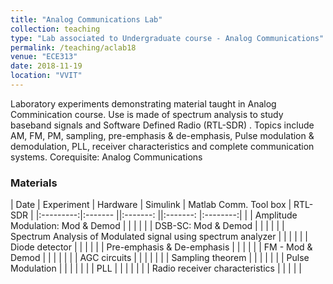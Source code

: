 ```yaml
---
title: "Analog Communications Lab"
collection: teaching
type: "Lab associated to Undergraduate course - Analog Communications"
permalink: /teaching/aclab18
venue: "ECE313"
date: 2018-11-19
location: "VVIT"
---
```


Laboratory experiments demonstrating material taught in Analog Comminication course. Use is made of spectrum analysis to study baseband signals and Software Defined Radio (RTL-SDR) . Topics include AM, FM, PM, sampling, pre-emphasis & de-emphasis, Pulse modulation & demodulation, PLL, receiver characteristics and complete communication systems.
Corequisite: Analog Communications


### Materials 

| Date      | Experiment                           | Hardware  | Simulink | Matlab Comm. Tool box | RTL-SDR |
|:---------:|:-------                            ||:-------: ||:-------: |:--------:|
|           | Amplitude Modulation: Mod & Demod    |           |          |         |
|           | DSB-SC: Mod & Demod    |           |          |         |
|           | Spectrum Analysis of Modulated signal using spectrum analyzer |           |          |        |
|           | Diode detector    |           |          |         |
|           | Pre-emphasis & De-emphasis  |           |          |         |
|           | FM - Mod & Demod  |               |               |               |               |
|           | AGC circuits  |               |               |               |               |
|           | Sampling theorem  |               |               |               |               |
|           | Pulse Modulation  |               |               |               |               |
|           | PLL  |               |               |               |               |
|           | Radio receiver characteristics  |               |               |               |            |